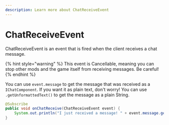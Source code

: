 ```yaml
---
description: Learn more about ChatReceiveEvent
---
```


# ChatReceiveEvent

ChatReceiveEvent is an event that is fired when the client receives a chat message.

{% hint style="warning" %}
This event is Cancellable, meaning you can stop other mods and the game itself from receiving messages. Be careful!
{% endhint %}

You can use `event.message` to get the message that was received as a `IChatComponent`. If you want it as plain text, don't worry! You can use `.getUnformattedText()` to get the message as a plain String.

```java
@Subscribe
public void onChatReceive(ChatReceiveEvent event) {
    System.out.println("I just received a message! " + event.message.getUnformattedText());
}
```
